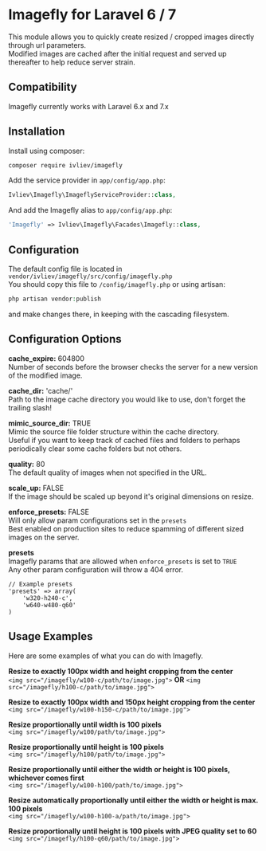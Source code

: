 # Imagefly for Laravel 6 / 7

This module allows you to quickly create resized / cropped images directly through url parameters.  
Modified images are cached after the initial request and served up thereafter to help reduce server strain.

## Compatibility

Imagefly currently works with Laravel 6.x and 7.x

Installation
------------

Install using composer:

```bash
composer require ivliev/imagefly
```

Add the service provider in `app/config/app.php`:

```php
Ivliev\Imagefly\ImageflyServiceProvider::class,
```

And add the Imagefly alias to `app/config/app.php`:

```php
'Imagefly' => Ivliev\Imagefly\Facades\Imagefly::class,
```

Configuration
-------------

The default config file is located in `vendor/ivliev/imagefly/src/config/imagefly.php`  
You should copy this file to `/config/imagefly.php` or using artisan:

```php
php artisan vendor:publish
```

and make changes there, in keeping with the cascading filesystem.

## Configuration Options

**cache_expire:** 604800  
Number of seconds before the browser checks the server for a new version of the modified image.

**cache_dir:** 'cache/'  
Path to the image cache directory you would like to use, don't forget the trailing slash!

**mimic_source_dir:** TRUE  
Mimic the source file folder structure within the cache directory.  
Useful if you want to keep track of cached files and folders to perhaps periodically clear some cache folders but not others.

**quality:** 80  
The default quality of images when not specified in the URL.

**scale_up:** FALSE  
If the image should be scaled up beyond it's original dimensions on resize.

**enforce_presets:** FALSE  
Will only allow param configurations set in the `presets`  
Best enabled on production sites to reduce spamming of different sized images on the server.

**presets**  
Imagefly params that are allowed when `enforce_presets` is set to `TRUE`  
Any other param configuration will throw a 404 error.
    
    // Example presets
    'presets' => array(
        'w320-h240-c',
        'w640-w480-q60'
    )
    
## Usage Examples

Here are some examples of what you can do with Imagefly.

**Resize to exactly 100px width and height cropping from the center**  
`<img src="/imagefly/w100-c/path/to/image.jpg">`  **OR**  `<img src="/imagefly/h100-c/path/to/image.jpg">`

**Resize to exactly 100px width and 150px height cropping from the center**  
`<img src="/imagefly/w100-h150-c/path/to/image.jpg">`

**Resize proportionally until width is 100 pixels**  
`<img src="/imagefly/w100/path/to/image.jpg">`

**Resize proportionally until height is 100 pixels**  
`<img src="/imagefly/h100/path/to/image.jpg">`

**Resize proportionally until either the width or height is 100 pixels, whichever comes first**  
`<img src="/imagefly/w100-h100/path/to/image.jpg">`

**Resize automatically proportionally until either the width or height is max. 100 pixels**  
`<img src="/imagefly/w100-h100-a/path/to/image.jpg">`

**Resize proportionally until height is 100 pixels with JPEG quality set to 60**  
`<img src="/imagefly/h100-q60/path/to/image.jpg">`
